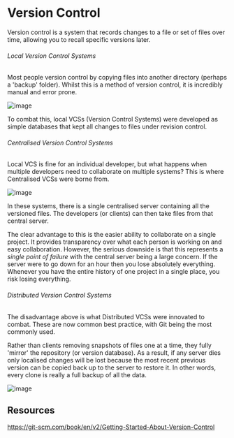 # Version Control

Version control is a system that records changes to a file or set of files over time, allowing you to recall specific versions later.

###### Local Version Control Systems

Most people version control by copying files into another directory (perhaps a 'backup' folder). Whilst this is a method of version control, it is incredibly manual and error prone.

![image](https://user-images.githubusercontent.com/54938676/209634513-79d83239-a93c-418f-9935-253ba5728922.png)

To combat this, local VCSs (Version Control Systems) were developed as simple databases that kept all changes to files under revision control.

###### Centralised Version Control Systems

Local VCS is fine for an individual developer, but what happens when multiple developers need to collaborate on multiple systems? This is where Centralised VCSs were borne from.

![image](https://user-images.githubusercontent.com/54938676/209634544-afb0d66f-8202-42ea-9b90-13e80f123eb7.png)

In these systems, there is a single centralised server containing all the versioned files. The developers (or clients) can then take files from that central server.

The clear advantage to this is the easier ability to collaborate on a single project. It provides transparency over what each person is working on and easy collaboration. However, the serious downside is that this represents a _single point of failure_ with the central server being a large concern. If the server were to go down for an hour then you lose absolutely everything. Whenever you have the entire history of one project in a single place, you risk losing everything.

###### Distributed Version Control Systems

The disadvantage above is what Distributed VCSs were innovated to combat. These are now common best practice, with Git being the most commonly used.

Rather than clients removing snapshots of files one at a time, they fully 'mirror' the repository (or version database). As a result, if any server dies only localised changes will be lost because the most recent previous version can be copied back up to the server to restore it. In other words, every clone is really a full backup of all the data.

![image](https://user-images.githubusercontent.com/54938676/209635799-c8c00006-97d9-4d86-af36-2c9d93be5ea7.png)

## Resources

https://git-scm.com/book/en/v2/Getting-Started-About-Version-Control
